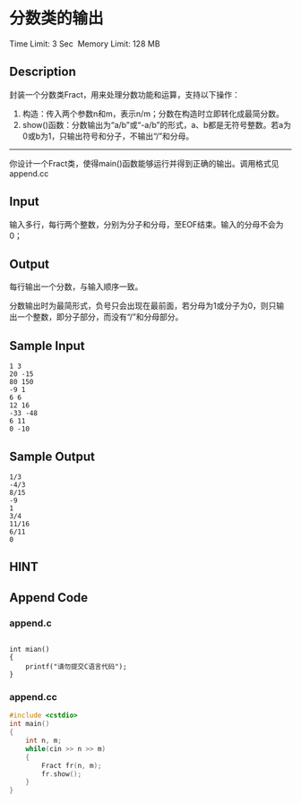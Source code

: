 # 分数类的输出
Time Limit: 3 Sec  Memory Limit: 128 MB


## Description
封装一个分数类Fract，用来处理分数功能和运算，支持以下操作：

1. 构造：传入两个参数n和m，表示n/m；分数在构造时立即转化成最简分数。
2. show()函数：分数输出为“a/b”或“-a/b”的形式，a、b都是无符号整数。若a为0或b为1，只输出符号和分子，不输出“/”和分母。

-----------------------------------------------------------------------------

你设计一个Fract类，使得main()函数能够运行并得到正确的输出。调用格式见append.cc



## Input
输入多行，每行两个整数，分别为分子和分母，至EOF结束。输入的分母不会为0；



## Output
每行输出一个分数，与输入顺序一致。

分数输出时为最简形式，负号只会出现在最前面，若分母为1或分子为0，则只输出一个整数，即分子部分，而没有“/”和分母部分。


## Sample Input
```
1 3
20 -15
80 150
-9 1
6 6
12 16
-33 -48
6 11
0 -10
```
## Sample Output
```
1/3
-4/3
8/15
-9
1
3/4
11/16
6/11
0

```

## HINT


## Append Code
### append.c
```c#include <stdio.h>
   
int mian()
{
    printf("请勿提交C语言代码");
}
```
### append.cc
```cpp
#include <cstdio>
int main()
{
    int n, m;
    while(cin >> n >> m)
    {
        Fract fr(n, m);
        fr.show();
    }
}

```
